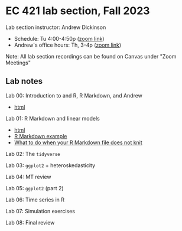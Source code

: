 # EC 421 lab section, Fall 2023

Lab section instructor: Andrew Dickinson

- Schedule: Tu 4:00-4:50p ([zoom link](https://uoregon.zoom.us/j/92718572857))
- Andrew's office hours: Th, 3-4p ([zoom link](https://uoregon.zoom.us/j/95065988487))

Note: All lab section recordings can be found on Canvas under "Zoom Meetings"

## Lab notes

Lab 00: Introduction to and R, R Markdown, and Andrew
- [html](https://ajdickinson.github.io/EC421F23_lab/labs/lab00/lab00.html)

Lab 01: R Markdown and linear models
- [html](https://ajdickinson.github.io/EC421F23_lab/labs/lab01/lab01.html)
- [R Markdown example](https://ajdickinson.github.io/EC421F23_lab/labs/lab01/ex.Rmd)
- [What to do when your R Markdown file does not knit](https://ajdickinson.github.io/EC421F23_lab/resources/RMD-trouble.html)

Lab 02: The `tidyverse`

Lab 03: `ggplot2` + heteroskedasticity

Lab 04: MT review

Lab 05: `ggplot2` (part 2)

Lab 06: Time series in R

Lab 07: Simulation exercises

Lab 08: Final review
